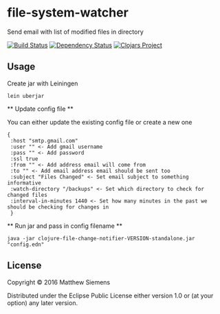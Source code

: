 # file-system-watcher

Send email with list of modified files in directory


[![Build Status](https://travis-ci.org/matthewsiemens/clojure-yahoo-finance.svg?branch=master)](https://travis-ci.org/matthewsiemens/clojure-file-change-notifier)
[![Dependency Status](https://www.versioneye.com/user/projects/56f8387635630e0034fda557/badge.svg)](https://www.versioneye.com/clojure/file-change-notifier:file-change-notifier/)
[![Clojars Project](https://img.shields.io/clojars/v/file-change-notifier.svg)](https://clojars.org/file-change-notifier)

## Usage

Create jar with Leiningen

```
lein uberjar
```

** Update config file **

You can either update the existing config file or create a new one

```
{
 :host "smtp.gmail.com"
 :user "" <- Add gmail username
 :pass "" <- Add password
 :ssl true
 :from "" <- Add address email will come from
 :to "" <- Add email address email should be sent too
 :subject "Files Changed" <- Set email subject to something informative
 :watch-directory "/backups" <- Set which directory to check for changed files
 :interval-in-minutes 1440 <- Set how many minutes in the past we should be checking for changes in
 }
```

** Run jar and pass in config filename **

```
java -jar clojure-file-change-notifier-VERSION-standalone.jar "config.edn"
```

## License

Copyright © 2016 Matthew Siemens

Distributed under the Eclipse Public License either version 1.0 or (at
your option) any later version.
